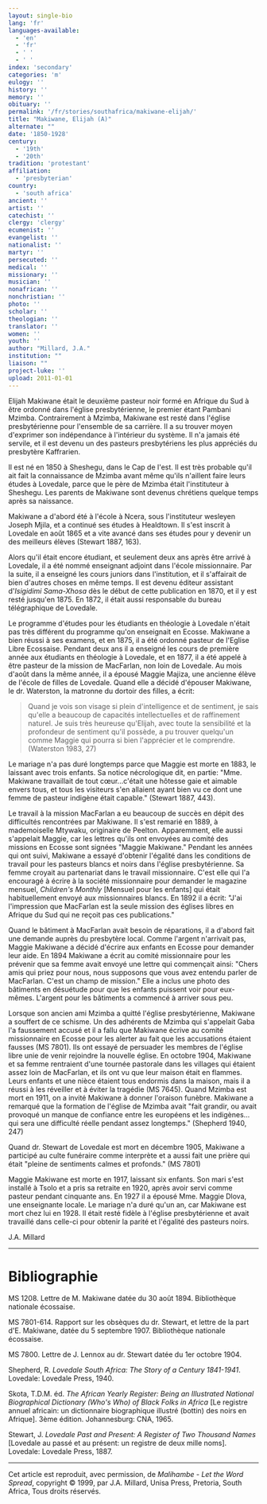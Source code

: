 ```yaml
---
layout: single-bio
lang: 'fr'
languages-available:
  - 'en'
  - 'fr'
  - ' '
  - ' '
index: 'secondary'
categories: 'm'
eulogy: ''
history: ''
memory: ''
obituary: ''
permalink: '/fr/stories/southafrica/makiwane-elijah/'
title: "Makiwane, Elijah (A)"
alternate: ""
date: '1850-1928'
century:
  - '19th'
  - '20th'
tradition: 'protestant'
affiliation:
  - 'presbyterian'
country:
  - 'south africa'
ancient: ''
artist: ''
catechist: ''
clergy: 'clergy'
ecumenist: ''
evangelist: ''
nationalist: ''
martyr: ''
persecuted: ''
medical: ''
missionary: ''
musician: ''
nonafrican: ''
nonchristian: ''
photo: ''
scholar: ''
theologian: ''
translator: ''
women: ''
youth: ''
author: "Millard, J.A."
institution: ""
liaison: ""
project-luke: ''
upload: 2011-01-01
---
```




Elijah Makiwane était le deuxième pasteur noir formé en Afrique du Sud à être ordonné dans l'église presbytérienne, le premier étant Pambani Mzimba. Contrairement à Mzimba, Makiwane est resté dans l'église presbytérienne pour l'ensemble de sa carrière. Il a su trouver moyen d'exprimer son indépendance à l'intérieur du système. Il n'a jamais été servile, et il est devenu un des pasteurs presbytériens les plus appréciés du presbytère Kaffrarien.

Il est né en 1850 à Sheshegu, dans le Cap de l'est. Il est très probable qu'il ait fait la connaissance de Mzimba avant même qu'ils n'aillent faire leurs études à Lovedale, parce que le père de Mzimba était l'instituteur à Sheshegu. Les parents de Makiwane sont devenus chrétiens quelque temps après sa naissance.

Makiwane a d'abord été à l'école à Ncera, sous l'instituteur wesleyen Joseph Mjila, et a continué ses études à Healdtown. Il s'est inscrit à Lovedale en août 1865 et a vite avancé dans ses études pour y devenir un des meilleurs élèves (Stewart 1887, 163).

Alors qu'il était encore étudiant, et seulement deux ans après être arrivé à Lovedale, il a été nommé enseignant adjoint dans l'école missionnaire. Par la suite, il a enseigné les cours juniors dans l'institution, et il s'affairait de bien d'autres choses en même temps. Il est devenu éditeur assistant d'*Isigidimi Sama-Xhosa* dès le début de cette publication en 1870, et il y est resté jusqu'en 1875. En 1872, il était aussi responsable du bureau télégraphique de Lovedale.

Le programme d'études pour les étudiants en théologie à Lovedale n'était pas très différent du programme qu'on enseignait en Ecosse. Makiwane a bien réussi à ses examens, et en 1875, il a été ordonné pasteur de l'Eglise Libre Ecossaise. Pendant deux ans il a enseigné les cours de première année aux étudiants en théologie à Lovedale, et en 1877, il a été appelé à être pasteur de la mission de MacFarlan, non loin de Lovedale. Au mois d'août dans la même année, il a épousé Maggie Majiza, une ancienne élève de l'école de filles de Lovedale. Quand elle a décidé d'épouser Makiwane, le dr. Waterston, la matronne du dortoir des filles, a écrit:

> Quand je vois son visage si plein d'intelligence et de sentiment, je sais qu'elle a beaucoup de capacités intellectuelles et de raffinement naturel. Je suis très heureuse qu'Elijah, avec toute la sensibilité et la profondeur de sentiment qu'il possède, a pu trouver quelqu'un comme Maggie qui pourra si bien l'apprécier et le comprendre. (Waterston 1983, 27)

Le mariage n'a pas duré longtemps parce que Maggie est morte en 1883, le laissant avec trois enfants. Sa notice nécrologique dit, en partie: "Mme. Makiwane travaillait de tout cœur...c'était une hôtesse gaie et aimable envers tous, et tous les visiteurs s'en allaient ayant bien vu ce dont une femme de pasteur indigène était capable." (Stewart 1887, 443).

Le travail à la mission MacFarlan a eu beaucoup de succès en dépit des difficultés rencontrées par Makiwane. Il s'est remarié en 1889, à mademoiselle Mtywaku, originaire de Peelton. Apparemment, elle aussi s'appelait Maggie, car les lettres qu'ils ont envoyées au comité des missions en Ecosse sont signées "Maggie Makiwane." Pendant les années qui ont suivi, Makiwane a essayé d'obtenir l'égalité dans les conditions de travail pour les pasteurs blancs et noirs dans l'église presbytérienne. Sa femme croyait au partenariat dans le travail missionnaire. C'est elle qui l'a encouragé à écrire à la société missionnaire pour demander le magazine mensuel, *Children's Monthly* [Mensuel pour les enfants] qui était habituellement envoyé aux missionnaires blancs. En 1892 il a écrit: "J'ai l'impression que MacFarlan est la seule mission des églises libres en Afrique du Sud qui ne reçoit pas ces publications."

Quand le bâtiment à MacFarlan avait besoin de réparations, il a d'abord fait une demande auprès du presbytère local. Comme l'argent n'arrivait pas, Maggie Makiwane a décidé d'écrire aux enfants en Ecosse pour demander leur aide. En 1894 Makiwane a écrit au comité missionnaire pour les prévenir que sa femme avait envoyé une lettre qui commençait ainsi: "Chers amis qui priez pour nous, nous supposons que vous avez entendu parler de MacFarlan. C'est un champ de mission." Elle a inclus une photo des bâtiments en désuétude pour que les enfants puissent voir pour eux-mêmes. L'argent pour les bâtiments a commencé à arriver sous peu.

Lorsque son ancien ami Mzimba a quitté l'église presbytérienne, Makiwane a souffert de ce schisme. Un des adhérents de Mzimba qui s'appelait Gaba l'a faussement accusé et il a fallu que Makiwane écrive au comité missionnaire en Ecosse pour les alerter au fait que les accusations étaient fausses (MS 7801). Ils ont essayé de persuader les membres de l'église libre unie de venir rejoindre la nouvelle église. En octobre 1904, Makiwane et sa femme rentraient d'une tournée pastorale dans les villages qui étaient assez loin de MacFarlan, et ils ont vu que leur maison était en flammes. Leurs enfants et une nièce étaient tous endormis dans la maison, mais il a réussi à les réveiller et à éviter la tragédie (MS 7645). Quand Mzimba est mort en 1911, on a invité Makiwane à donner l'oraison funèbre. Makiwane a remarqué que la formation de l'église de Mzimba avait "fait grandir, ou avait provoqué un manque de confiance entre les européens et les indigènes…qui sera une difficulté réelle pendant assez longtemps." (Shepherd 1940, 247)

Quand dr. Stewart de Lovedale est mort en décembre 1905, Makiwane a participé au culte funéraire comme interprète et a aussi fait une prière qui était "pleine de sentiments calmes et profonds." (MS 7801)

Maggie Makiwane est morte en 1917, laissant six enfants. Son mari s'est installé à Tsolo et a pris sa retraite en 1920, après avoir servi comme pasteur pendant cinquante ans. En 1927 il a épousé Mme. Maggie Dlova, une enseignante locale. Le mariage n'a duré qu'un an, car Makiwane est mort chez lui en 1928. Il était resté fidèle à l'église presbytérienne et avait travaillé dans celle-ci pour obtenir la parité et l'égalité des pasteurs noirs.

J.A. Millard

---

# Bibliographie

MS 1208. Lettre de M. Makiwane datée du 30 août 1894. Bibliothèque nationale écossaise.

MS 7801-614. Rapport sur les obsèques du dr. Stewart, et lettre de la part d'E. Makiwane, datée du 5 septembre 1907. Bibliothèque nationale écossaise.

MS 7800. Lettre de J. Lennox au dr. Stewart datée du 1er octobre 1904.

Shepherd, R. *Lovedale South Africa: The Story of a Century 1841-1941*. Lovedale: Lovedale Press, 1940.

Skota, T.D.M. éd. *The African Yearly Register: Being an Illustrated National Biographical Dictionary (Who's Who) of Black Folks in Africa* [Le registre annuel africain: un dictionnaire biographique illustré (bottin) des noirs en Afrique]. 3ème édition. Johannesburg: CNA, 1965.

Stewart, J. *Lovedale Past and Present: A Register of Two Thousand Names* [Lovedale au passé et au présent: un registre de deux mille noms]. Lovedale: Lovedale Press, 1887.

---

Cet article est reproduit, avec permission, de *Malihambe - Let the Word Spread*, copyright © 1999, par J.A. Millard, Unisa Press, Pretoria, South Africa, Tous droits réservés.
